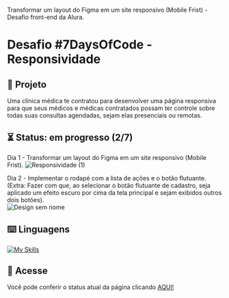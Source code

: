 Transformar um layout do Figma em um site responsivo (Mobile Frist) - Desafio front-end da Alura.

# Desafio #7DaysOfCode - Responsividade

## 📜 Projeto
Uma clínica médica te contratou para desenvolver uma página responsiva para que seus médicos e médicas contratados possam ter controle sobre todas suas consultas agendadas, sejam elas presenciais ou remotas.

## ⏳ Status: em progresso (2/7)
Dia 1 - Transformar um layout do Figma em um site responsivo (Mobile Frist).
![Responsividade (1)](https://github.com/KamiBicalho/desafio-responsividade-7DaysOfCode/assets/132604923/3ea889f7-55b9-49bc-9a3e-e4f17dce9cf1)

Dia 2 - Implementar o rodapé com a lista de ações e o botão flutuante. (Extra: Fazer com que, ao selecionar o botão flutuante de cadastro, seja aplicado um efeito escuro por cima da tela principal e sejam exibidos outros dois botões). <br>
![Design sem nome](https://github.com/KamiBicalho/alurabooks-mobilefirst/assets/132604923/6df46846-71f9-48df-8d03-77d63ba338d4)

## ⌨️ Linguagens
[![My Skills](https://skillicons.dev/icons?i=html,css)](https://skillicons.dev)

## 🔗 Acesse
Você pode conferir o status atual da página clicando [AQUI!](https://desafio-responsividade-7-days-of-code-mpjheio2z-kamibicalho.vercel.app/)
